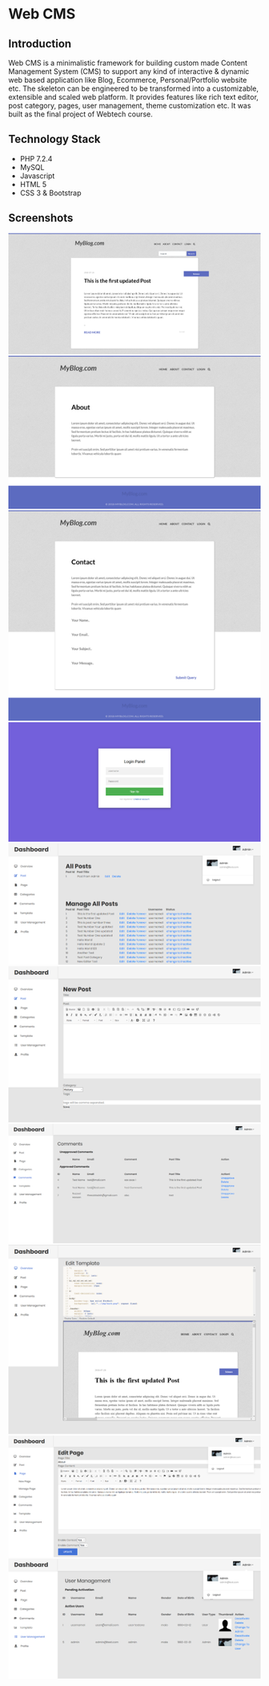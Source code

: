 # Web CMS

## Introduction
Web CMS is a minimalistic framework for building custom made Content Management System (CMS) to support any kind of interactive & dynamic web based application like Blog, Ecommerce, Personal/Portfolio website etc. The skeleton can be engineered to be transformed into a customizable, extensible and scaled web platform. It provides features like rich text editor, post category, pages, user management, theme customization etc. It was built as the final project of Webtech course.

## Technology Stack
* PHP 7.2.4
* MySQL
* Javascript
* HTML 5
* CSS 3 & Bootstrap

## Screenshots

![Alt text](Screenshots/1.png?raw=true "Web CMS Screenshots")
![Alt text](Screenshots/2.png?raw=true "Web CMS Screenshots")
![Alt text](Screenshots/3.png?raw=true "Web CMS Screenshots")
![Alt text](Screenshots/4.png?raw=true "Web CMS Screenshots")
![Alt text](Screenshots/5.png?raw=true "Web CMS Screenshots")
![Alt text](Screenshots/6.png?raw=true "Web CMS Screenshots")
![Alt text](Screenshots/7.png?raw=true "Web CMS Screenshots")
![Alt text](Screenshots/8.png?raw=true "Web CMS Screenshots")
![Alt text](Screenshots/9.png?raw=true "Web CMS Screenshots")
![Alt text](Screenshots/10.png?raw=true "Web CMS Screenshots")
